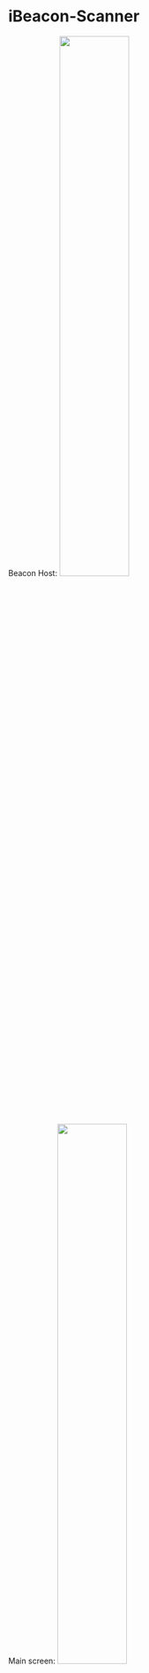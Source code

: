 # iBeacon-Scanner

Beacon Host:
<img src="https://user-images.githubusercontent.com/69235479/227735999-121a1b41-e19d-4081-be0d-e9c2e9b37979.png" width=50% height=50%>

Main screen:
<img src="https://user-images.githubusercontent.com/69235479/227736016-ec7eb91e-4284-4407-ac26-26165519f71d.png" width=50% height=50%>

Info screen:
<img src="https://user-images.githubusercontent.com/69235479/227736024-4fd6d0ca-0a5a-431e-b86c-fd31f0106e0f.png" width=50% height=50%>
